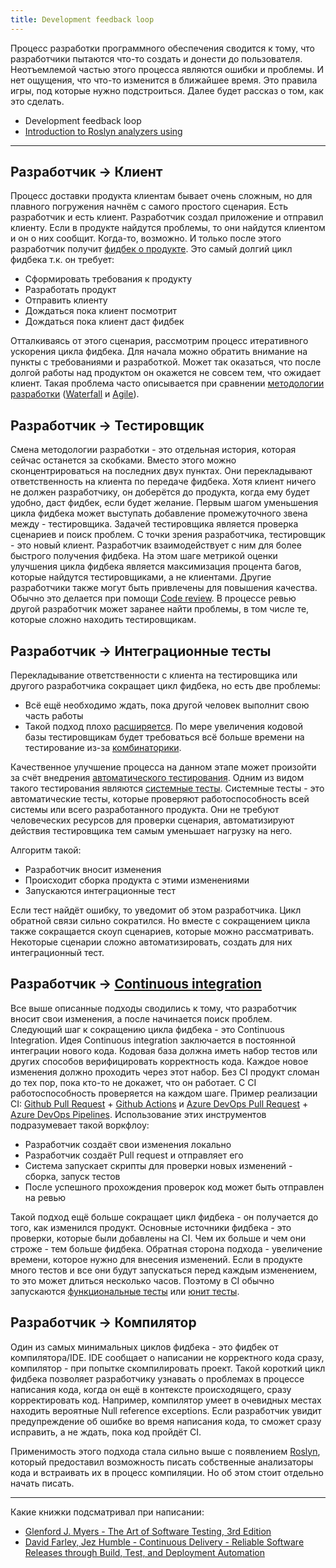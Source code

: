 ```yaml
---
title: Development feedback loop
---
```

Процесс разработки программного обеспечения сводится к тому, что разработчики пытаются что-то создать и донести до пользователя. Неотъемлемой частью этого процесса являются ошибки и проблемы. И нет ощущения, что что-то изменится в ближайшее время. Это правила игры, под которые нужно подстроиться. Далее будет рассказ о том, как это сделать.

- Development feedback loop
- [Introduction to Roslyn analyzers using](./2023-12-23-Introduction-to-Roslyn-analyzers-using.md)

---

## Разработчик -> Клиент
Процесс доставки продукта клиентам бывает очень сложным, но для плавного погружения начнём с самого простого сценария. Есть разработчик и есть клиент. Разработчик создал приложение и отправил клиенту. Если в продукте найдутся проблемы, то они найдутся клиентом и он о них сообщит. Когда-то, возможно. И только после этого разработчик получит [фидбек о продукте](../../Knowledge%20base/Project%20management/Development%20feedback%20loop.md). Это самый долгий цикл фидбека т.к. он требует:
- Сформировать требования к продукту
- Разработать продукт
- Отправить клиенту
- Дождаться пока клиент посмотрит
- Дождаться пока клиент даст фидбек

Отталкиваясь от этого сценария, рассмотрим процесс итеративного ускорения цикла фидбека. Для начала можно обратить внимание на пункты с требованиями и разработкой. Может так оказаться, что после долгой работы над продуктом он окажется не совсем тем, что ожидает клиент. Такая проблема часто описывается при сравнении [методологии разработки](../../Knowledge%20base/Project%20management/Methodologies/%D0%9C%D0%B5%D1%82%D0%BE%D0%B4%D0%BE%D0%BB%D0%BE%D0%B3%D0%B8%D0%B8%20%D1%80%D0%B0%D0%B7%D1%80%D0%B0%D0%B1%D0%BE%D1%82%D0%BA%D0%B8.md) ([Waterfall](../../Knowledge%20base/Project%20management/Methodologies/%D0%9C%D0%B5%D1%82%D0%BE%D0%B4%D0%BE%D0%BB%D0%BE%D0%B3%D0%B8%D0%B8%20%D1%80%D0%B0%D0%B7%D1%80%D0%B0%D0%B1%D0%BE%D1%82%D0%BA%D0%B8.md#Waterfall) и [Agile](../../Knowledge%20base/Project%20management/Methodologies/%D0%9C%D0%B5%D1%82%D0%BE%D0%B4%D0%BE%D0%BB%D0%BE%D0%B3%D0%B8%D0%B8%20%D1%80%D0%B0%D0%B7%D1%80%D0%B0%D0%B1%D0%BE%D1%82%D0%BA%D0%B8.md#Agile)).
## Разработчик -> Тестировщик
Смена методологии разработки - это отдельная история, которая сейчас останется за скобками. Вместо этого можно сконцентрироваться на последних двух пунктах. Они перекладывают ответственность на клиента по передаче фидбека. Хотя клиент ничего не должен разработчику, он доберётся до продукта, когда ему будет удобно, даст фидбек, если будет желание.
Первым шагом уменьшения цикла фидбека может выступать добавление промежуточного звена между - тестировщика. Задачей тестировщика является проверка сценариев и поиск проблем. С точки зрения разработчика, тестировщик - это новый клиент. Разработчик взаимодействует с ним для более быстрого получения фидбека. На этом шаге метрикой оценки улучшения цикла фидбека является максимизация процента багов, которые найдутся тестировщиками, а не клиентами.
Другие разработчики также могут быть привлечены для повышения качества. Обычно это делается при помощи [Code review](../../Knowledge%20base/Project%20management/Code%20review.md). В процессе ревью другой разработчик может заранее найти проблемы, в том числе те, которые сложно находить тестировщикам.
## Разработчик -> Интеграционные тесты

Перекладывание ответственности с клиента на тестировщика или другого разработчика сокращает цикл фидбека, но есть две проблемы:

- Всё ещё необходимо ждать, пока другой человек выполнит свою часть работы
- Такой подход плохо [расширяется](../../Knowledge%20base/Project%20management/%D0%91%D0%B8%D0%B7%D0%BD%D0%B5%D1%81-%D0%BF%D1%80%D0%BE%D1%86%D0%B5%D1%81%D1%81%D1%8B.md#Масштабируемость). По мере увеличения кодовой базы тестировщикам будет требоваться всё больше времени на тестирование из-за [комбинаторики](../../Knowledge%20base/Testing/%D0%9A%D0%BE%D0%BC%D0%B1%D0%B8%D0%BD%D0%B0%D1%82%D0%BE%D1%80%D0%B8%D0%BA%D0%B0.md). 

Качественное улучшение процесса на данном этапе может произойти за счёт внедрения [автоматического тестирования](../../Knowledge%20base/Testing/%D0%90%D0%B2%D1%82%D0%BE%D0%BC%D0%B0%D1%82%D0%B8%D1%87%D0%B5%D1%81%D0%BA%D0%BE%D0%B5%20%D1%82%D0%B5%D1%81%D1%82%D0%B8%D1%80%D0%BE%D0%B2%D0%B0%D0%BD%D0%B8%D0%B5%20%D0%BA%D0%BE%D0%B4%D0%B0.md). Одним из видом такого тестирования являются [системные тесты](../../Knowledge%20base/Testing/%D0%90%D0%B2%D1%82%D0%BE%D0%BC%D0%B0%D1%82%D0%B8%D1%87%D0%B5%D1%81%D0%BA%D0%BE%D0%B5%20%D1%82%D0%B5%D1%81%D1%82%D0%B8%D1%80%D0%BE%D0%B2%D0%B0%D0%BD%D0%B8%D0%B5%20%D0%BA%D0%BE%D0%B4%D0%B0.md#Системные%20тесты). Системные тесты - это автоматические тесты, которые проверяют работоспособность всей системы или всего разработанного продукта. Они не требуют человеческих ресурсов для проверки сценария, автоматизируют действия тестировщика тем самым уменьшает нагрузку на него.

Алгоритм такой:

- Разработчик вносит изменения
- Происходит сборка продукта с этими изменениями
- Запускаются интеграционные тест

Если тест найдёт ошибку, то уведомит об этом разработчика. Цикл обратной связи сильно сократился. Но вместе с сокращением цикла также сокращается скоуп сценариев, которые можно рассматривать. Некоторые сценарии сложно автоматизировать, создать для них интеграционный тест.

## Разработчик -> [Continuous integration](../../Knowledge%20base/DevOps/Continuous%20integration.md)
Все выше описанные подходы сводились к тому, что разработчик вносит свои изменения, а после начинается поиск проблем. Следующий шаг к сокращению цикла фидбека - это Continuous Integration.
Идея Continuous integration заключается в постоянной интеграции нового кода. Кодовая база должна иметь набор тестов или других способов верифицировать корректность кода. Каждое новое изменения должно проходить через этот набор. Без CI продукт сломан до тех пор, пока кто-то не докажет, что он работает. С CI работоспособность проверяется на каждом шаге.
Пример реализации CI: [Github Pull Request](../../Knowledge%20base/Services/Github/Github%20Pull%20Request.md) + [Github Actions](../../Knowledge%20base/Services/Github/Github%20Actions.md) и [Azure DevOps Pull Request](../../Knowledge%20base/Services/Azure%20DevOps/Azure%20DevOps%20Pull%20Request.md) + [Azure DevOps Pipelines](../../Knowledge%20base/Services/Azure%20DevOps/Azure%20DevOps%20Pipelines.md). Использование этих инструментов подразумевает такой воркфлоу:

- Разработчик создаёт свои изменения локально
- Разработчик создаёт Pull request и отправляет его
- Система запускает скрипты для проверки новых изменений - сборка, запуск тестов
- После успешного прохождения проверок код может быть отправлен на ревью

Такой подход ещё больше сокращает цикл фидбека - он получается до того, как изменился продукт. Основные источники фидбека - это проверки, которые были добавлены на CI. Чем их больше и чем они строже - тем больше фидбека. Обратная сторона подхода - увеличение времени, которое нужно для внесения изменений. Если в продукте много тестов и все они будут запускаться перед каждым изменением, то это может длиться несколько часов. Поэтому в CI обычно запускаются [функциональные тесты](../../Knowledge%20base/Testing/%D0%90%D0%B2%D1%82%D0%BE%D0%BC%D0%B0%D1%82%D0%B8%D1%87%D0%B5%D1%81%D0%BA%D0%BE%D0%B5%20%D1%82%D0%B5%D1%81%D1%82%D0%B8%D1%80%D0%BE%D0%B2%D0%B0%D0%BD%D0%B8%D0%B5%20%D0%BA%D0%BE%D0%B4%D0%B0.md#Функциональные%20тесты) или [юнит тесты](../../Knowledge%20base/Testing/%D0%90%D0%B2%D1%82%D0%BE%D0%BC%D0%B0%D1%82%D0%B8%D1%87%D0%B5%D1%81%D0%BA%D0%BE%D0%B5%20%D1%82%D0%B5%D1%81%D1%82%D0%B8%D1%80%D0%BE%D0%B2%D0%B0%D0%BD%D0%B8%D0%B5%20%D0%BA%D0%BE%D0%B4%D0%B0.md#Юнит%20тесты).

## Разработчик -> Компилятор
Один из самых минимальных циклов фидбека - это фидбек от компилятора/IDE. IDE сообщает о написании не корректного кода сразу, компилятор - при попытке скомпилировать проект. Такой короткий цикл фидбека позволяет разработчику узнавать о проблемах в процессе написания кода, когда он  ещё в контексте происходящего, сразу корректировать код. Например, компилятор умеет в очевидных местах находить вероятные Null reference exceptions. Если разработчик увидит предупреждение об ошибке во время написания кода, то сможет сразу исправить, а не ждать, пока код пройдёт CI.

Применимость этого подхода стала сильно выше с появлением [Roslyn](../../Knowledge%20base/Developing/Dotnet/Roslyn/Roslyn.md), который предоставил возможность писать собственные анализаторы кода и встраивать их в процесс компиляции. Но об этом стоит отдельно начать писать.

---
Какие книжки подсматривал при написании:
- [Glenford J. Myers - The Art of Software Testing, 3rd Edition](../../Meterials/Books/Glenford%20J.%20Myers%20-%20The%20Art%20of%20Software%20Testing,%203rd%20Edition.md)
- [David Farley, Jez Humble - Continuous Delivery - Reliable Software Releases through Build, Test, and Deployment Automation](../../Meterials/Books/David%20Farley,%20Jez%20Humble%20-%20Continuous%20Delivery%20-%20Reliable%20Software%20Releases%20through%20Build,%20Test,%20and%20Deployment%20Automation.md)